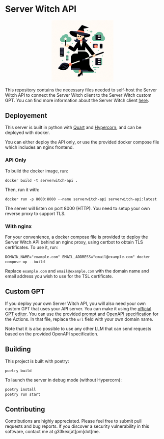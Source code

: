 Server Witch API
================

<p align="center">
  <img width="40%" src="logo.png">
</p>

This repository contains the necessary files needed to self-host the Server Witch API to connect the Server Witch client to the Server Witch custom GPT. You can find more information about the Server Witch client [here](https://github.com/g33kex/ServerWitch). 

## Deployement

This server is built in python with [Quart](https://quart.palletsprojects.com/en/latest/) and [Hypercorn](https://hypercorn.readthedocs.io/en/latest/index.html), and can be deployed with docker.

You can either deploy the API only, or use the provided docker compose file which includes an nginx frontend. 

### API Only

To build the docker image, run:
```
docker build -t serverwitch-api .
```

Then, run it with:
```
docker run -p 8000:8000 --name serverwitch-api serverwitch-api:latest
```

The server will listen on port 8000 (HTTP). You need to setup your own reverse proxy to support TLS. 

### With nginx

For your convenience, a docker compose file is provided to deploy the Server Witch API behind an nginx proxy, using certbot to obtain TLS certificates. To use it, run:
```
DOMAIN_NAME="example.com" EMAIL_ADDRESS="email@example.com" docker compose up --build
```

Replace `example.com` and `email@example.com` with the domain name and email address you wish to use for the TSL certificate.

## Custom GPT

If you deploy your own Server Witch API, you will also need your own custom GPT that uses your API server. You can make it using the [official GPT editor](https://chat.openai.com/gpts/editor). You can use the provided [prompt](GPT/serverwitch.txt) and [OpenAPI specification](GPT/openapi.yaml) for the Actions. In that file, replace the `url` field with your own domain name.

Note that it is also possible to use any other LLM that can send requests based on the provided OpenAPI specification.

## Building

This project is built with poetry:
```
poetry build
```

To launch the server in debug mode (without Hypercorn):
```
poetry install
poetry run start
```

## Contributing

Contributions are highly appreciated. Please feel free to submit pull requests and bug reports. If you discover a security vulnerability in this software, contact me at g33kex[at]pm[dot]me.
